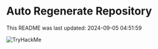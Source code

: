 # Auto Regenerate Repository

This README was last updated: 2024-09-05 04:51:59

 ![TryHackMe](https://tryhackme.com/badge/533634)